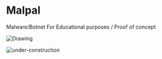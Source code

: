 # Malpal
Malware/Botnet For Educational purposes / Proof of concept 


![Drawing](https://github.com/Hina-kari/Malpal/assets/141752924/fe0dd717-8f69-4ebd-b3d1-07067bf4ed29)


![under-construction](https://github.com/Hina-kari/Malpal/assets/141752924/4aa00aad-678b-4c3c-bd6e-27e009e69b76)
